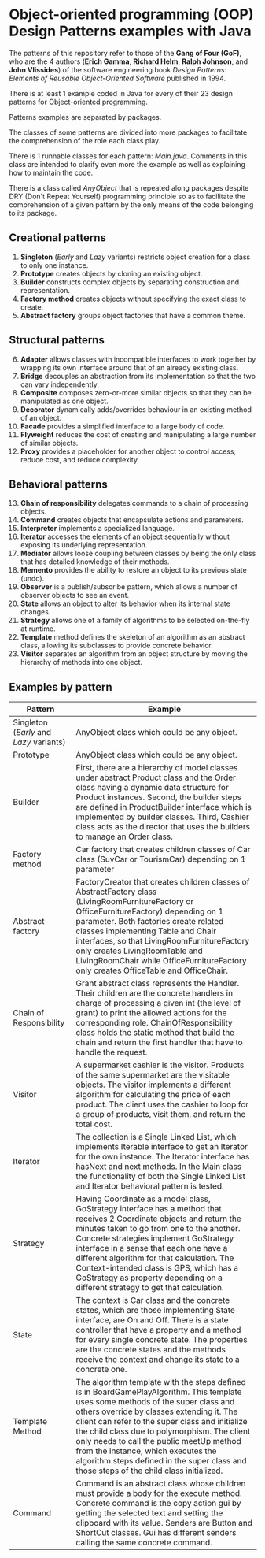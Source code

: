 # Object-oriented programming (OOP) Design Patterns examples with Java
The patterns of this repository refer to those of the **Gang of Four (GoF)**, who are the 4 authors (**Erich Gamma**, **Richard Helm**, **Ralph Johnson**, and **John Vlissides**) of the software engineering book *Design Patterns: Elements of Reusable Object-Oriented Software* published in 1994.

There is at least 1 example coded in Java for every of their 23 design patterns for Object-oriented programming.

Patterns examples are separated by packages.

The classes of some patterns are divided into more packages to facilitate the comprehension of the role each class play.

There is 1 runnable classes for each pattern: *Main.java*. Comments in this class are intended to clarify even more the example as well as explaining how to maintain the code.

There is a class called *AnyObject* that is repeated along packages despite DRY (Don't Repeat Yourself) programming principle so as to facilitate the comprehension of a given pattern by the only means of the code belonging to its package.
## Creational patterns
1) **Singleton** (*Early* and *Lazy* variants) restricts object creation for a class to only one instance.
2) **Prototype** creates objects by cloning an existing object.
3) **Builder** constructs complex objects by separating construction and representation.
4) **Factory method** creates objects without specifying the exact class to create.
5) **Abstract factory** groups object factories that have a common theme.
## Structural patterns
6) **Adapter** allows classes with incompatible interfaces to work together by wrapping its own interface around that of an already existing class.
7) **Bridge** decouples an abstraction from its implementation so that the two can vary independently.
8) **Composite** composes zero-or-more similar objects so that they can be manipulated as one object.
9) **Decorator** dynamically adds/overrides behaviour in an existing method of an object.
10) **Facade** provides a simplified interface to a large body of code.
11) **Flyweight** reduces the cost of creating and manipulating a large number of similar objects.
12) **Proxy** provides a placeholder for another object to control access, reduce cost, and reduce complexity.
## Behavioral patterns
13) **Chain of responsibility** delegates commands to a chain of processing objects.
14) **Command** creates objects that encapsulate actions and parameters.
15) **Interpreter** implements a specialized language.
16) **Iterator** accesses the elements of an object sequentially without exposing its underlying representation.
17) **Mediator** allows loose coupling between classes by being the only class that has detailed knowledge of their methods.
18) **Memento** provides the ability to restore an object to its previous state (undo).
19) **Observer** is a publish/subscribe pattern, which allows a number of observer objects to see an event.
20) **State** allows an object to alter its behavior when its internal state changes.
21) **Strategy** allows one of a family of algorithms to be selected on-the-fly at runtime.
22) **Template** method defines the skeleton of an algorithm as an abstract class, allowing its subclasses to provide concrete behavior.
23) **Visitor** separates an algorithm from an object structure by moving the hierarchy of methods into one object.

## Examples by pattern
|Pattern|Example|
|----------------|-------------------------------|
|Singleton (*Early* and *Lazy* variants)|AnyObject class which could be any object.|
|Prototype|AnyObject class which could be any object.|
|Builder|First, there are a hierarchy of model classes under abstract Product class and the Order class having a dynamic data structure for Product instances. Second, the builder steps are defined in ProductBuilder interface which is implemented by builder classes. Third, Cashier class acts as the director that uses the builders to manage an Order class.|
|Factory method|Car factory that creates children classes of Car class (SuvCar or TourismCar) depending on 1 parameter|
|Abstract factory|FactoryCreator that creates children classes of AbstractFactory class (LivingRoomFurnitureFactory or OfficeFurnitureFactory) depending on 1 parameter. Both factories create related classes implementing Table and Chair interfaces, so that LivingRoomFurnitureFactory only creates LivingRoomTable and LivingRoomChair while OfficeFurnitureFactory only creates OfficeTable and OfficeChair.|
|Chain of Responsibility|Grant abstract class represents the Handler. Their children are the concrete handlers in charge of processing a given int (the level of grant) to print the allowed actions for the corresponding role. ChainOfResponsibility class holds the static method that build the chain and return the first handler that have to handle the request.|
|Visitor|A supermarket cashier is the visitor. Products of the same supermarket are the visitable objects. The visitor implements a different algorithm for calculating the price of each product. The client uses the cashier to loop for a group of products, visit them, and return the total cost.|
|Iterator|The collection is a Single Linked List, which implements Iterable interface to get an Iterator for the own instance. The Iterator interface has hasNext and next methods. In the Main class the functionality of both the Single Linked List and Iterator behavioral pattern is tested.|
|Strategy|Having Coordinate as a model class, GoStrategy interface has a method that receives 2 Coordinate objects and return the minutes taken to go from one to the another. Concrete strategies implement GoStrategy interface in a sense that each one have a different algorithm for that calculation. The Context-intended class is GPS, which has a GoStrategy as property depending on a different strategy to get that calculation.|
|State|The context is Car class and the concrete states, which are those implementing State interface, are On and Off. There is a state controller that have a property and a method for every single concrete state. The properties are the concrete states and the methods receive the context and change its state to a concrete one.|
|Template Method|The algorithm template with the steps defined is in BoardGamePlayAlgorithm. This template uses some methods of the super class and others override by classes extending it. The client can refer to the super class and initialize the child class due to polymorphism. The client only needs to call the public meetUp method from the instance, which executes the algorithm steps defined in the super class and those steps of the child class initialized.|
|Command|Command is an abstract class whose children must provide a body for the execute method. Concrete command is the copy action gui by getting the selected text and setting the clipboard with its value. Senders are Button and ShortCut classes. Gui has different senders calling the same concrete command.|
